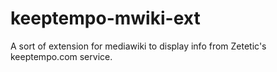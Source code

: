 keeptempo-mwiki-ext
===================

A sort of extension for mediawiki to display info from Zetetic's keeptempo.com service.
